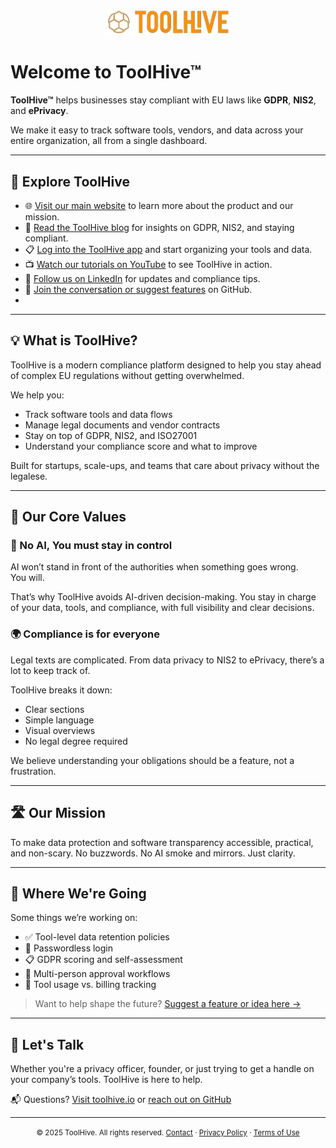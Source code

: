 <link rel="stylesheet" href="style.css">
<link rel="icon" type="image/png" href="favicon-512.png">
<meta name="description" content="ToolHive helps your company track tools, vendors, and data to stay compliant with GDPR, NIS2, and ePrivacy.">
<p align="center">
  <img src="https://raw.githubusercontent.com/ToolHive/toolhive.github.io/refs/heads/main/full.webp" alt="ToolHive logo" width="200">
</p>

# Welcome to ToolHive™

**ToolHive™** helps businesses stay compliant with EU laws like **GDPR**, **NIS2**, and **ePrivacy**.

We make it easy to track software tools, vendors, and data across your entire organization, all from a single dashboard.

---

## 🔗 Explore ToolHive

- 🌐 [Visit our main website](https://toolhive.io) to learn more about the product and our mission.
- 📰 [Read the ToolHive blog](https://toolhive.io/blog) for insights on GDPR, NIS2, and staying compliant.
- 📋 [Log into the ToolHive app](https://toolhive.app) and start organizing your tools and data.
- 📺 [Watch our tutorials on YouTube](https://www.youtube.com/@toolhive) to see ToolHive in action.
- 💼 [Follow us on LinkedIn](https://www.linkedin.com/company/toolhive) for updates and compliance tips.
- 💬 [Join the conversation or suggest features](https://github.com/ToolHive/toolhive) on GitHub.
- 
---

## 💡 What is ToolHive?

ToolHive is a modern compliance platform designed to help you stay ahead of complex EU regulations without getting overwhelmed.

We help you:
- Track software tools and data flows
- Manage legal documents and vendor contracts
- Stay on top of GDPR, NIS2, and ISO27001
- Understand your compliance score and what to improve

Built for startups, scale-ups, and teams that care about privacy without the legalese.

---

## 💛 Our Core Values

### 🧠 No AI, You must stay in control
AI won’t stand in front of the authorities when something goes wrong.  
You will.

That’s why ToolHive avoids AI-driven decision-making. You stay in charge of your data, tools, and compliance, with full visibility and clear decisions.

### 🌍 Compliance is for everyone
Legal texts are complicated. From data privacy to NIS2 to ePrivacy, there’s a lot to keep track of.

ToolHive breaks it down:
- Clear sections
- Simple language
- Visual overviews
- No legal degree required

We believe understanding your obligations should be a feature, not a frustration.

---

## 🛣️ Our Mission

To make data protection and software transparency accessible, practical, and non-scary. No buzzwords. No AI smoke and mirrors. Just clarity.

---

## 🧭 Where We're Going

Some things we’re working on:
- ✅ Tool-level data retention policies
- 🔐 Passwordless login
- 📋 GDPR scoring and self-assessment
- 🔄 Multi-person approval workflows
- 💸 Tool usage vs. billing tracking

> Want to help shape the future? [Suggest a feature or idea here →](https://github.com/ToolHive/toolhive/issues)

---

## 🤝 Let's Talk

Whether you're a privacy officer, founder, or just trying to get a handle on your company’s tools. ToolHive is here to help.

📬 Questions? [Visit toolhive.io](https://toolhive.io) or [reach out on GitHub](https://github.com/ToolHive/toolhive)

---

<p align="center">
  <small>
    © 2025 ToolHive. All rights reserved.  
    <a href="https://toolhive.io/en/contact">Contact</a> · 
    <a href="https://toolhive.io/en/privacy">Privacy Policy</a> · 
    <a href="https://toolhive.io/en/legal">Terms of Use</a>
  </small>
</p>

